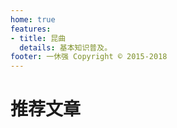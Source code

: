 ```yaml
---
home: true
features:
- title: 昆曲
  details: 基本知识普及。
footer: 一休强 Copyright © 2015-2018
---
```



# 推荐文章


